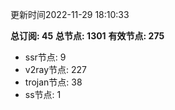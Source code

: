 更新时间2022-11-29 18:10:33

**总订阅: 45**
**总节点: 1301**
**有效节点: 275**
- ssr节点: 9
- v2ray节点: 227
- trojan节点: 38
- ss节点: 1
